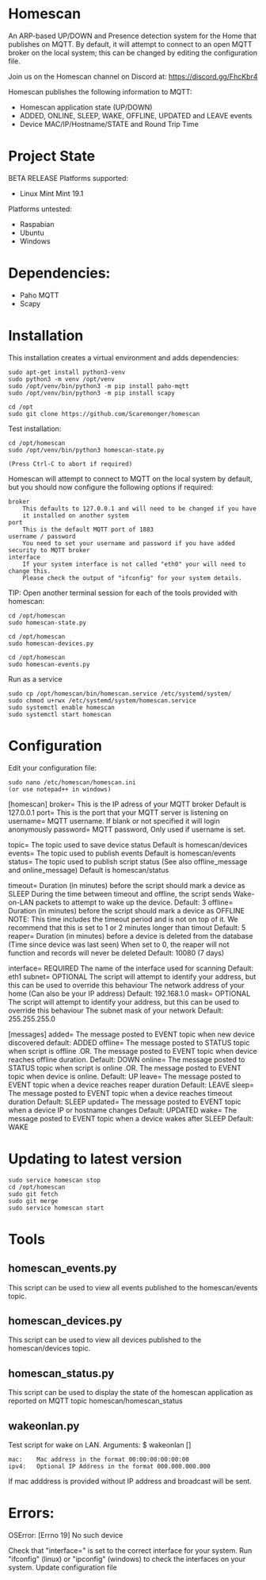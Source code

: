 # Homescan
An ARP-based UP/DOWN and Presence detection system for the Home that publishes on MQTT.
By default, it will attempt to connect to an open MQTT broker on the local system; this can be changed by editing the configuration file.

Join us on the Homescan channel on Discord at:
https://discord.gg/FhcKbr4

Homescan publishes the following information to MQTT:
* Homescan application state (UP/DOWN)
* ADDED, ONLINE, SLEEP, WAKE, OFFLINE, UPDATED and LEAVE events
* Device MAC/IP/Hostname/STATE and Round Trip Time

# Project State
BETA RELEASE
Platforms supported:
* Linux Mint Mint 19.1

Platforms untested:
* Raspabian
* Ubuntu
* Windows

# Dependencies:
* Paho MQTT
* Scapy

# Installation
This installation creates a virtual environment and adds dependencies:

    sudo apt-get install python3-venv
    sudo python3 -m venv /opt/venv
    sudo /opt/venv/bin/python3 -m pip install paho-mqtt
    sudo /opt/venv/bin/python3 -m pip install scapy
    
    cd /opt
    sudo git clone https://github.com/Scaremonger/homescan

Test installation:

    cd /opt/homescan
    sudo /opt/venv/bin/python3 homescan-state.py

    (Press Ctrl-C to abort if required)
Homescan will attempt to connect to MQTT on the local system by default, but you should now configure the following options if required:
    
    broker
        This defaults to 127.0.0.1 and will need to be changed if you have
        it installed on another system
    port
        This is the default MQTT port of 1883
    username / password
        You need to set your username and password if you have added security to MQTT broker
    interface
        If your system interface is not called "eth0" your will need to change this.
        Please check the output of "ifconfig" for your system details.

TIP:
Open another terminal session for each of the tools provided with homescan:

    cd /opt/homescan
    sudo homescan-state.py
    
    cd /opt/homescan
    sudo homescan-devices.py

    cd /opt/homescan
    sudo homescan-events.py

Run as a service

    sudo cp /opt/homescan/bin/homescan.service /etc/systemd/system/
    sudo chmod u+rwx /etc/systemd/system/homescan.service
    sudo systemctl enable homescan
    sudo systemctl start homescan

# Configuration
Edit your configuration file:

    sudo nano /etc/homescan/homescan.ini
    (or use notepad++ in windows)
    
[homescan]
broker=
    This is the IP adress of your MQTT broker
    Default is 127.0.0.1
port=
    This is the port that your MQTT server is listening on
username=
    MQTT username. If blank or not specified it will login anonymously
password=
    MQTT password, Only used if username is set.

topic=
    The topic used to save device status
    Default is homescan/devices
events=
    The topic used to publish events
    Default is homescan/events
status=
    The topic used to publish script status
    (See also offline_message and online_message)
    Default is homescan/status

timeout=
    Duration (in minutes) before the script should mark a device as SLEEP
    During the time between timeout and offline, the script sends Wake-on-LAN
    packets to attempt to wake up the device.
    Default: 3
offline=
    Duration (in minutes) before the script should mark a device as OFFLINE
    NOTE: This time includes the timeout period and is not on top of it.
    We recommend that this is set to 1 or 2 minutes longer than timout
    Default: 5
reaper=
    Duration (in minutes) before a device is deleted from the database
    (Time since device was last seen)
    When set to 0, the reaper will not function and records will never be deleted
    Default: 10080 (7 days)

interface=
    REQUIRED
    The name of the interface used for scanning
    Default: eth1
subnet=
    OPTIONAL
    The script will attempt to identify your address, but this can be used to override this behaviour
    The network address of your home (Can also be your IP address)
    Default: 192.168.1.0
mask=
    OPTIONAL
    The script will attempt to identify your address, but this can be used to override this behaviour
    The subnet mask of your network
    Default: 255.255.255.0
    
[messages]
added=
    The message posted to EVENT topic when new device discovered
    default: ADDED
offline=
    The message posted to STATUS topic when script is offline
    .OR.
    The message posted to EVENT topic when device reaches offline duration.
    Default: DOWN
online=
    The message posted to STATUS topic when script is online
    .OR.
    The message posted to EVENT topic when device is online.
    Default: UP
leave=
    The message posted to EVENT topic when a device reaches reaper duration
    Default: LEAVE
sleep=
    The message posted to EVENT topic when a device reaches timeout duration
    Default: SLEEP
updated=
    The message posted to EVENT topic when a device IP or hostname changes
    Default: UPDATED
wake=
    The message posted to EVENT topic when a device wakes after SLEEP
    Default: WAKE
        
    
# Updating to latest version

    sudo service homescan stop
    cd /opt/homescan
    sudo git fetch
    sudo git merge
    sudo service homescan start
    
# Tools

## homescan_events.py
This script can be used to view all events published to the homescan/events topic.

## homescan_devices.py
This script can be used to view all devices published to the homescan/devices topic.

## homescan_status.py
This script can be used to display the state of the homescan application as reported on MQTT topic homescan/homescan_status

## wakeonlan.py
Test script for wake on LAN. 
Arguments:
    $ wakeonlan <mac> [<ipv4>]
    
    mac:    Mac address in the format 00:00:00:00:00:00
    ipv4:   Optional IP Address in the format 000.000.000.000
    
If mac adddress is provided without IP address and broadcast will be sent.

# Errors:
OSError: [Errno 19] No such device

Check that "interface=" is set to the correct interface for your system. 
Run "ifconfig" (linux) or "ipconfig" (windows) to check the interfaces on your system.
Update configuration file


